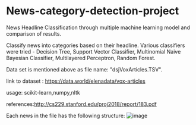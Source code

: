 # News-category-detection-project
News Headline Classification through multiple machine learning model and comparison of results.

Classify news into categories based on their headline.
Various classifiers were tried - Decision Tree, Support Vector Classifier, Multinomial Naive Bayesian Classifier, Multilayered Perceptron, Random Forest.

Data set is mentioned above as file name: "dsjVoxArticles.TSV".

link to dataset : https://data.world/elenadata/vox-articles

usage: scikit-learn,numpy,nltk

references:http://cs229.stanford.edu/proj2018/report/183.pdf

Each news in the file has the following structure:
![image](https://user-images.githubusercontent.com/77917281/106348549-1b510d80-62ed-11eb-92a7-9b2798361527.png)
